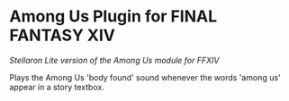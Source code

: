# Among Us Plugin for FINAL FANTASY XIV
*Stellaron Lite version of the Among Us module for FFXIV*

Plays the Among Us 'body found' sound whenever the words 'among us' appear in a story textbox.
